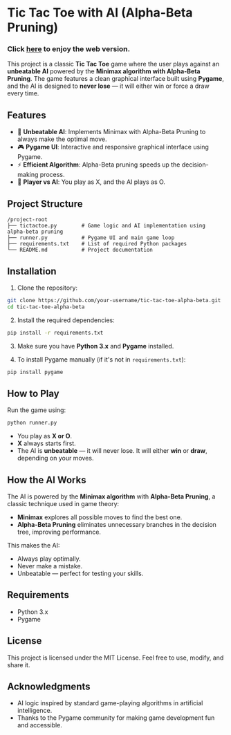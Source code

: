# Tic Tac Toe with AI (Alpha-Beta Pruning)
### Click [here](singular-marshmallow-9ac0f4.netlify.app) to enjoy the web version.
This project is a classic **Tic Tac Toe** game where the user plays against an **unbeatable AI** powered by the **Minimax algorithm with Alpha-Beta Pruning**. The game features a clean graphical interface built using **Pygame**, and the AI is designed to **never lose** — it will either win or force a draw every time.

## Features

- 🤖 **Unbeatable AI**: Implements Minimax with Alpha-Beta Pruning to always make the optimal move.
- 🎮 **Pygame UI**: Interactive and responsive graphical interface using Pygame.
- ⚡ **Efficient Algorithm**: Alpha-Beta pruning speeds up the decision-making process.
- 🤝 **Player vs AI**: You play as X, and the AI plays as O.

## Project Structure

```
/project-root
├── tictactoe.py        # Game logic and AI implementation using alpha-beta pruning
├── runner.py           # Pygame UI and main game loop
├── requirements.txt    # List of required Python packages
└── README.md           # Project documentation
```

## Installation

1. Clone the repository:
```bash
git clone https://github.com/your-username/tic-tac-toe-alpha-beta.git
cd tic-tac-toe-alpha-beta
```

2. Install the required dependencies:
```bash
pip install -r requirements.txt
```

3. Make sure you have **Python 3.x** and **Pygame** installed.

4. To install Pygame manually (if it's not in `requirements.txt`):
```bash
pip install pygame
```

## How to Play

Run the game using:
```bash
python runner.py
```

- You play as **X or O**.
- **X** always starts first.
- The AI is **unbeatable** — it will never lose. It will either **win** or **draw**, depending on your moves.

## How the AI Works

The AI is powered by the **Minimax algorithm** with **Alpha-Beta Pruning**, a classic technique used in game theory:

- **Minimax** explores all possible moves to find the best one.
- **Alpha-Beta Pruning** eliminates unnecessary branches in the decision tree, improving performance.

This makes the AI:

- Always play optimally.
- Never make a mistake.
- Unbeatable — perfect for testing your skills.

## Requirements

- Python 3.x  
- Pygame

## License

This project is licensed under the MIT License. Feel free to use, modify, and share it.

## Acknowledgments

- AI logic inspired by standard game-playing algorithms in artificial intelligence.
- Thanks to the Pygame community for making game development fun and accessible.
